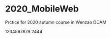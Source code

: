 # 2020_MobileWeb
Prctice for 2020 autumn course in Wenzao DCAM
                                         

1234567879
2444
